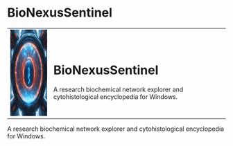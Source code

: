 # BioNexusSentinel
<table>
<tr>
<td><img src="BioNexusSentinel/BioNexusSentinel.png" alt="BioNexus Sentinel Image" width="200" height="200"/></td>
<td><h1>BioNexusSentinel</h1>A research biochemical network explorer and cytohistological encyclopedia for Windows.</td>
</tr>
</table>

A research biochemical network explorer and cytohistological encyclopedia for Windows.



